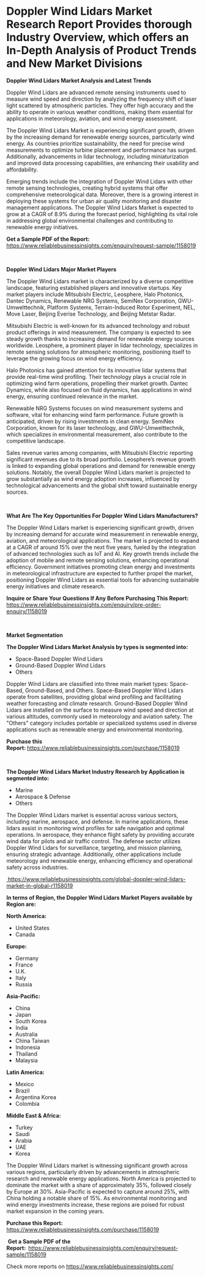 <p><h1>Doppler Wind Lidars Market Research Report Provides thorough Industry Overview, which offers an In-Depth Analysis of Product Trends and New Market Divisions</h1></p><p><strong>Doppler Wind Lidars Market Analysis and Latest Trends</strong></p>
<p><p>Doppler Wind Lidars are advanced remote sensing instruments used to measure wind speed and direction by analyzing the frequency shift of laser light scattered by atmospheric particles. They offer high accuracy and the ability to operate in various weather conditions, making them essential for applications in meteorology, aviation, and wind energy assessment.</p><p>The Doppler Wind Lidars Market is experiencing significant growth, driven by the increasing demand for renewable energy sources, particularly wind energy. As countries prioritize sustainability, the need for precise wind measurements to optimize turbine placement and performance has surged. Additionally, advancements in lidar technology, including miniaturization and improved data processing capabilities, are enhancing their usability and affordability.</p><p>Emerging trends include the integration of Doppler Wind Lidars with other remote sensing technologies, creating hybrid systems that offer comprehensive meteorological data. Moreover, there is a growing interest in deploying these systems for urban air quality monitoring and disaster management applications. The Doppler Wind Lidars Market is expected to grow at a CAGR of 8.9% during the forecast period, highlighting its vital role in addressing global environmental challenges and contributing to renewable energy initiatives.</p></p>
<p><strong>Get a Sample PDF of the Report:&nbsp;</strong> <a href="https://www.reliablebusinessinsights.com/enquiry/request-sample/1158019?utm_campaign=2392&utm_medium=2&utm_source=Github&utm_content=ia&utm_term=24022025&utm_id=doppler-wind-lidars">https://www.reliablebusinessinsights.com/enquiry/request-sample/1158019</a></p>
<p>&nbsp;</p>
<p><strong>Doppler Wind Lidars Major Market Players</strong></p>
<p><p>The Doppler Wind Lidars market is characterized by a diverse competitive landscape, featuring established players and innovative startups. Key market players include Mitsubishi Electric, Leosphere, Halo Photonics, Dantec Dynamics, Renewable NRG Systems, SemiNex Corporation, GWU-Umwelttechnik, Platform Systems, Terrain-Induced Rotor Experiment, NEL, Move Laser, Beijing Everise Technology, and Beijing Metstar Radar.</p><p>Mitsubishi Electric is well-known for its advanced technology and robust product offerings in wind measurement. The company is expected to see steady growth thanks to increasing demand for renewable energy sources worldwide. Leosphere, a prominent player in lidar technology, specializes in remote sensing solutions for atmospheric monitoring, positioning itself to leverage the growing focus on wind energy efficiency.</p><p>Halo Photonics has gained attention for its innovative lidar systems that provide real-time wind profiling. Their technology plays a crucial role in optimizing wind farm operations, propelling their market growth. Dantec Dynamics, while also focused on fluid dynamics, has applications in wind energy, ensuring continued relevance in the market.</p><p>Renewable NRG Systems focuses on wind measurement systems and software, vital for enhancing wind farm performance. Future growth is anticipated, driven by rising investments in clean energy. SemiNex Corporation, known for its laser technology, and GWU-Umwelttechnik, which specializes in environmental measurement, also contribute to the competitive landscape.</p><p>Sales revenue varies among companies, with Mitsubishi Electric reporting significant revenues due to its broad portfolio. Leosphere’s revenue growth is linked to expanding global operations and demand for renewable energy solutions. Notably, the overall Doppler Wind Lidars market is projected to grow substantially as wind energy adoption increases, influenced by technological advancements and the global shift toward sustainable energy sources.</p></p>
<p>&nbsp;</p>
<p><strong>What Are The Key Opportunities For Doppler Wind Lidars Manufacturers?</strong></p>
<p><p>The Doppler Wind Lidars market is experiencing significant growth, driven by increasing demand for accurate wind measurement in renewable energy, aviation, and meteorological applications. The market is projected to expand at a CAGR of around 15% over the next five years, fueled by the integration of advanced technologies such as IoT and AI. Key growth trends include the adoption of mobile and remote sensing solutions, enhancing operational efficiency. Government initiatives promoting clean energy and investments in meteorological infrastructure are expected to further propel the market, positioning Doppler Wind Lidars as essential tools for advancing sustainable energy initiatives and climate research.</p></p>
<p><strong>Inquire or Share Your Questions If Any Before Purchasing This Report:</strong> <a href="https://www.reliablebusinessinsights.com/enquiry/pre-order-enquiry/1158019?utm_campaign=2392&utm_medium=2&utm_source=Github&utm_content=ia&utm_term=24022025&utm_id=doppler-wind-lidars">https://www.reliablebusinessinsights.com/enquiry/pre-order-enquiry/1158019</a></p>
<p>&nbsp;</p>
<p><strong>Market Segmentation</strong></p>
<p><strong>The Doppler Wind Lidars Market Analysis by types is segmented into:</strong></p>
<p><ul><li>Space-Based Doppler Wind Lidars</li><li>Ground-Based Doppler Wind Lidars</li><li>Others</li></ul></p>
<p><p>Doppler Wind Lidars are classified into three main market types: Space-Based, Ground-Based, and Others. Space-Based Doppler Wind Lidars operate from satellites, providing global wind profiling and facilitating weather forecasting and climate research. Ground-Based Doppler Wind Lidars are installed on the surface to measure wind speed and direction at various altitudes, commonly used in meteorology and aviation safety. The "Others" category includes portable or specialized systems used in diverse applications such as renewable energy and environmental monitoring.</p></p>
<p><strong>Purchase this Report:&nbsp;</strong><a href="https://www.reliablebusinessinsights.com/purchase/1158019?utm_campaign=2392&utm_medium=2&utm_source=Github&utm_content=ia&utm_term=24022025&utm_id=doppler-wind-lidars">https://www.reliablebusinessinsights.com/purchase/1158019</a></p>
<p>&nbsp;</p>
<p><strong>The Doppler Wind Lidars Market Industry Research by Application is segmented into:</strong></p>
<p><ul><li>Marine</li><li>Aerospace & Defense</li><li>Others</li></ul></p>
<p><p>The Doppler Wind Lidars market is essential across various sectors, including marine, aerospace, and defense. In marine applications, these lidars assist in monitoring wind profiles for safe navigation and optimal operations. In aerospace, they enhance flight safety by providing accurate wind data for pilots and air traffic control. The defense sector utilizes Doppler Wind Lidars for surveillance, targeting, and mission planning, ensuring strategic advantage. Additionally, other applications include meteorology and renewable energy, enhancing efficiency and operational safety across industries.</p></p>
<p><a href="https://www.reliablebusinessinsights.com/global-doppler-wind-lidars-market-in-global-r1158019?utm_campaign=2392&utm_medium=2&utm_source=Github&utm_content=ia&utm_term=24022025&utm_id=doppler-wind-lidars">&nbsp;https://www.reliablebusinessinsights.com/global-doppler-wind-lidars-market-in-global-r1158019</a></p>
<p><strong>In terms of Region, the Doppler Wind Lidars Market Players available by Region are:</strong></p>
<p>
    <p> <strong> North America: </strong>
        <ul>
            <li>United States</li>
            <li>Canada</li>
        </ul>
        </p> 
    <p> <strong> Europe: </strong>
        <ul>
            <li>Germany</li>
            <li>France</li>
            <li>U.K.</li>
            <li>Italy</li>
            <li>Russia</li>
        </ul>
        </p> 
    <p> <strong> Asia-Pacific: </strong>
        <ul>
            <li>China</li>
            <li>Japan</li>
            <li>South Korea</li>
            <li>India</li>
            <li>Australia</li>
            <li>China Taiwan</li>
            <li>Indonesia</li>
            <li>Thailand</li>
            <li>Malaysia</li>
        </ul>
        </p> 
    <p> <strong> Latin America: </strong>
        <ul>
            <li>Mexico</li>
            <li>Brazil</li>
            <li>Argentina Korea</li>
            <li>Colombia</li>
        </ul>
        </p> 
    <p> <strong> Middle East & Africa: </strong>
        <ul>
            <li>Turkey</li>
            <li>Saudi</li>
            <li>Arabia</li>
            <li>UAE</li>
            <li>Korea</li>
        </ul>
    </p>
    </p>
<p><p>The Doppler Wind Lidars market is witnessing significant growth across various regions, particularly driven by advancements in atmospheric research and renewable energy applications. North America is projected to dominate the market with a share of approximately 35%, followed closely by Europe at 30%. Asia-Pacific is expected to capture around 25%, with China holding a notable share of 15%. As environmental monitoring and wind energy investments increase, these regions are poised for robust market expansion in the coming years.</p></p>
<p><strong>Purchase this Report: </strong><a href="https://www.reliablebusinessinsights.com/purchase/1158019?utm_campaign=2392&utm_medium=2&utm_source=Github&utm_content=ia&utm_term=24022025&utm_id=doppler-wind-lidars">https://www.reliablebusinessinsights.com/purchase/1158019</a></p>
<p>&nbsp;<strong>Get a Sample PDF of the Report:&nbsp;&nbsp;</strong><a href="https://www.reliablebusinessinsights.com/enquiry/request-sample/1158019?utm_campaign=2392&utm_medium=2&utm_source=Github&utm_content=ia&utm_term=24022025&utm_id=doppler-wind-lidars">https://www.reliablebusinessinsights.com/enquiry/request-sample/1158019</a></p>
<p><strong></strong></p>
<p>Check more reports on <a href="https://www.reliablebusinessinsights.com/?utm_campaign=2392&utm_medium=2&utm_source=Github&utm_content=ia&utm_term=24022025&utm_id=doppler-wind-lidars">https://www.reliablebusinessinsights.com/</a></p>